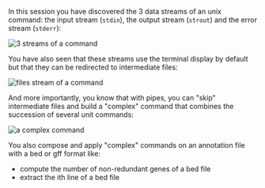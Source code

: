 <script>
import Quiz from "components/Quiz.svelte";
</script>

In this session you have discovered the 3 data streams of an unix command: the input stream (`stdin`), the output stream (`strout`) and the error stream (`stderr`):

<img src="/data/linux_basics_session04/stream_in_out_err.png" style="max-width:100%" alt="3 streams of a command">

You have also seen that these streams use the terminal display by default but that they can be redirected to intermediate files:

<img src="/data/linux_basics_session04/stream_in_outfile_errfile.png" style="max-width:100%" alt="files stream of a command">

And more importantly, you know that with pipes, you can "skip" intermediate files and build a "complex" command that combines the succession of several unit commands:

<img src="/data/linux_basics_session04/stream_pipe.png" style="max-width:100%" alt="a complex command">

You also compose and apply "complex" commands on an annotation file with a bed or gff format like:
*  compute the number of non-redundant genes of a bed file
*  extract the ith line of a bed file
